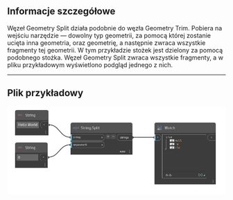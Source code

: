 ## Informacje szczegółowe
Węzeł Geometry Split działa podobnie do węzła Geometry Trim. Pobiera na wejściu narzędzie — dowolny typ geometrii, za pomocą której zostanie ucięta inna geometria, oraz geometrię, a następnie zwraca wszystkie fragmenty tej geometrii. W tym przykładzie stożek jest dzielony za pomocą podobnego stożka. Węzeł Geometry Split zwraca wszystkie fragmenty, a w pliku przykładowym wyświetlono podgląd jednego z nich.
___
## Plik przykładowy

![Split](./DSCore.String.Split_img.jpg)

